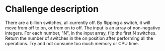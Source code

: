 # Challenge description

There are a billion switches, all currently off. By flipping a switch, it will move from off to on, or from on to off. The input is an array of non-negative integers. For each number, "N", in the input array, flip the first N switches. Return the number of switches in the on position after performing all the operations. Try and not consume too much memory or CPU time.